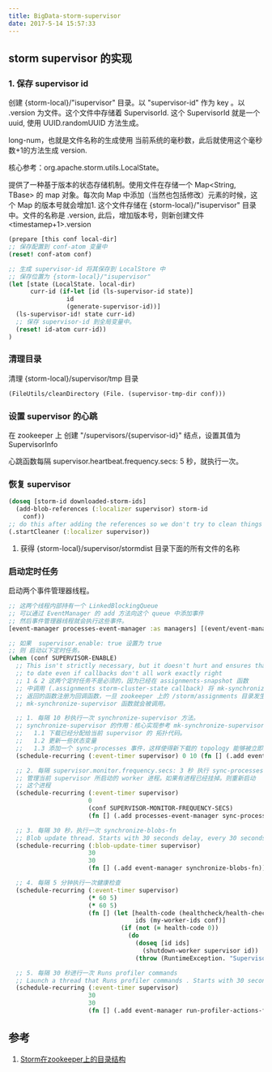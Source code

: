 ```yaml
---
title: BigData-storm-supervisor
date: 2017-5-14 15:57:33
---
```


## storm supervisor 的实现

### 1. 保存 supervisor id

创建 {storm-local}/"isupervisor" 目录。以 "supervisor-id" 作为 key 。以 <long-num>.version 为文件。这个文件中存储着 SupervisorId. 这个 SupervisorId 就是一个 uuid, 使用 UUID.randomUUID 方法生成。

long-num，也就是文件名称的生成使用 当前系统的毫秒数，此后就使用这个毫秒数+1的方法生成 version.

核心参考：org.apache.storm.utils.LocalState。

提供了一种基于版本的状态存储机制。使用文件在存储一个 Map<String, TBase> 的 map 对象。每次向 Map 中添加（当然也包括修改）元素的时候，这个 Map 的版本号就会增加1. 这个文件存储在 {storm-local}/"isupervisor" 目录中。文件的名称是 <timestamep>.version, 此后，增加版本号，则新创建文件 <timestamep+1>.version

``` clojure
(prepare [this conf local-dir]
;; 保存配置到 conf-atom 变量中
(reset! conf-atom conf)

;; 生成 supervisor-id 将其保存到 LocalStore 中
;; 保存位置为 {storm-local}/"isupervisor"
(let [state (LocalState. local-dir)
      curr-id (if-let [id (ls-supervisor-id state)]
                id
                (generate-supervisor-id))]
  (ls-supervisor-id! state curr-id)
  ;; 保存 supervisor-id 到全局变量中。
  (reset! id-atom curr-id))
)
```

### 清理目录

清理 {storm-local}/supervisor/tmp 目录

``` clojure
(FileUtils/cleanDirectory (File. (supervisor-tmp-dir conf)))
```

### 设置 supervisor 的心跳

在 zookeeper 上 创建 "/supervisors/{supervisor-id}" 结点，设置其值为SupervisorInfo

心跳函数每隔 supervisor.heartbeat.frequency.secs: 5 秒，就执行一次。

### 恢复 supervisor

``` clojure
(doseq [storm-id downloaded-storm-ids]
  (add-blob-references (:localizer supervisor) storm-id
    conf))
;; do this after adding the references so we don't try to clean things being used
(.startCleaner (:localizer supervisor))
```

1. 获得 {storm-local}/supervisor/stormdist 目录下面的所有文件的名称


### 启动定时任务

启动两个事件管理器线程。

``` clojure
;; 这两个线程内部持有一个 LinkedBlockingQueue
;; 可以通过 EventManager 的 add 方法向这个 queue 中添加事件
;; 然后事件管理器线程就会执行这些事件。
[event-manager processes-event-manager :as managers] [(event/event-manager false) (event/event-manager false)]

;; 如果  supervisor.enable: true 设置为 true
;; 则 启动以下定时任务。
(when (conf SUPERVISOR-ENABLE)
  ;; This isn't strictly necessary, but it doesn't hurt and ensures that the machine stays up
  ;; to date even if callbacks don't all work exactly right
  ;; 1 & 2 这两个定时任务不是必须的，因为已经在 assignments-snapshot 函数
  ;; 中调用 (.assignments storm-cluster-state callback) 将 mk-synchronize-supervisor 
  ;; 返回的函数注册为回调函数，一旦 zookeeper 上的 /storm/assignments 目录发生变化时 
  ;; mk-synchronize-supervisor 函数就会被调用。 

  ;; 1. 每隔 10 秒执行一次 synchronize-supervisor 方法。
  ;; synchronize-supervisor 的作用：核心实现参考 mk-synchronize-supervisor
  ;;   1.1 下载已经分配给当前 supervisor 的 拓扑代码。
  ;;   1.2 更新一些状态变量
  ;;   1.3 添加一个 sync-processes 事件，这样使得新下载的 topology 能够被立即执行
  (schedule-recurring (:event-timer supervisor) 0 10 (fn [] (.add event-manager synchronize-supervisor)))

  ;; 2. 每隔 supervisor.monitor.frequency.secs: 3 秒 执行 sync-processes
  ;; 管理当前 supervisor 所启动的 worker 进程。如果有进程已经挂掉。则重新启动
  ;; 这个进程
  (schedule-recurring (:event-timer supervisor)
                      0
                      (conf SUPERVISOR-MONITOR-FREQUENCY-SECS)
                      (fn [] (.add processes-event-manager sync-processes)))

  ;; 3. 每隔 30 秒，执行一次 synchronize-blobs-fn
  ;; Blob update thread. Starts with 30 seconds delay, every 30 seconds
  (schedule-recurring (:blob-update-timer supervisor)
                      30
                      30
                      (fn [] (.add event-manager synchronize-blobs-fn)))

  ;; 4. 每隔 5 分钟执行一次健康检查
  (schedule-recurring (:event-timer supervisor)
                      (* 60 5)
                      (* 60 5)
                      (fn [] (let [health-code (healthcheck/health-check conf)
                                   ids (my-worker-ids conf)]
                               (if (not (= health-code 0))
                                 (do
                                   (doseq [id ids]
                                     (shutdown-worker supervisor id))
                                   (throw (RuntimeException. "Supervisor failed health check. Exiting.")))))))

  ;; 5. 每隔 30 秒进行一次 Runs profiler commands
  ;; Launch a thread that Runs profiler commands . Starts with 30 seconds delay, every 30 seconds
  (schedule-recurring (:event-timer supervisor)
                      30
                      30
                      (fn [] (.add event-manager run-profiler-actions-fn))))
```

## 参考
1. [Storm在zookeeper上的目录结构](https://segmentfault.com/a/1190000000653595)
